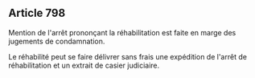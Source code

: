 Article 798
----
Mention de l'arrêt prononçant la réhabilitation est faite en marge des jugements
de condamnation.

Le réhabilité peut se faire délivrer sans frais une expédition de l'arrêt de
réhabilitation et un extrait de casier judiciaire.
